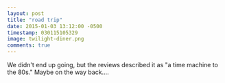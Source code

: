 ```yaml
---
layout: post
title: "road trip"
date: 2015-01-03 13:12:00 -0500
timestamp: 030115105329
image: twilight-diner.png 
comments: true
---
```


We didn't end up going, but the reviews described it as "a time machine to the 80s." Maybe on the way back....

